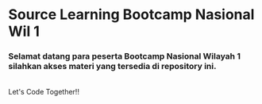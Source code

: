 # Source Learning Bootcamp Nasional Wil 1

### Selamat datang para peserta Bootcamp Nasional Wilayah 1 silahkan akses materi yang tersedia di repository ini.

<br>
Let's Code Together!!
